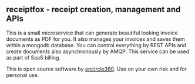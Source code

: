 ## receiptfox - receipt creation, management and APIs

This is a small microservice that can generate beautiful looking invoice documents as PDF for you.
It also manages your invoices and saves them within a mongodb database. You can control everything by REST APIs and create documents also asynchronously by AMQP.
This service can be used as part of SaaS billing.

This is open source software by [encircle360](https://encircle360.com).
Use on your own risk and for personal use.
